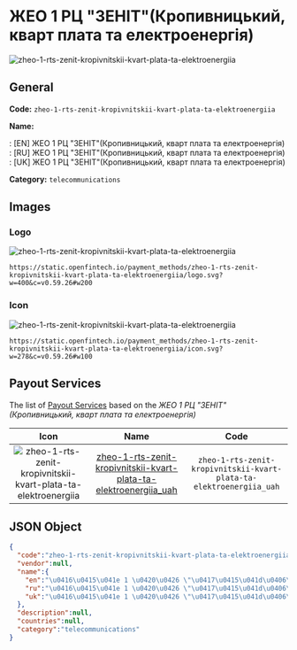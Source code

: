 
# ЖЕО 1 РЦ "ЗЕНІТ"(Кропивницький, кварт плата та електроенергія) 
![zheo-1-rts-zenit-kropivnitskii-kvart-plata-ta-elektroenergiia](https://static.openfintech.io/payment_methods/zheo-1-rts-zenit-kropivnitskii-kvart-plata-ta-elektroenergiia/logo.svg?w=400&c=v0.59.26#w200)  

## General 
**Code:** `zheo-1-rts-zenit-kropivnitskii-kvart-plata-ta-elektroenergiia` 
 
**Name:** 
 
:	[EN] ЖЕО 1 РЦ "ЗЕНІТ"(Кропивницький, кварт плата та електроенергія) 
:	[RU] ЖЕО 1 РЦ "ЗЕНІТ"(Кропивницький, кварт плата та електроенергія) 
:	[UK] ЖЕО 1 РЦ "ЗЕНІТ"(Кропивницький, кварт плата та електроенергія) 
 
**Category:** `telecommunications` 
 

## Images 

### Logo 
![zheo-1-rts-zenit-kropivnitskii-kvart-plata-ta-elektroenergiia](https://static.openfintech.io/payment_methods/zheo-1-rts-zenit-kropivnitskii-kvart-plata-ta-elektroenergiia/logo.svg?w=400&c=v0.59.26#w200)  

```
https://static.openfintech.io/payment_methods/zheo-1-rts-zenit-kropivnitskii-kvart-plata-ta-elektroenergiia/logo.svg?w=400&c=v0.59.26#w200
```  

### Icon 
![zheo-1-rts-zenit-kropivnitskii-kvart-plata-ta-elektroenergiia](https://static.openfintech.io/payment_methods/zheo-1-rts-zenit-kropivnitskii-kvart-plata-ta-elektroenergiia/icon.svg?w=278&c=v0.59.26#w100)  

```
https://static.openfintech.io/payment_methods/zheo-1-rts-zenit-kropivnitskii-kvart-plata-ta-elektroenergiia/icon.svg?w=278&c=v0.59.26#w100
```  

## Payout Services 
 
The list of [Payout Services](/payout-services/) based on the _ЖЕО 1 РЦ "ЗЕНІТ"(Кропивницький, кварт плата та електроенергія)_ 

|Icon|Name|Code| 
|:---:|:---:|:---:| 
|![zheo-1-rts-zenit-kropivnitskii-kvart-plata-ta-elektroenergiia](https://static.openfintech.io/payout_methods/zheo-1-rts-zenit-kropivnitskii-kvart-plata-ta-elektroenergiia/icon.svg?w=278&c=v0.59.26#w40) |[zheo-1-rts-zenit-kropivnitskii-kvart-plata-ta-elektroenergiia_uah](/payout-services/zheo-1-rts-zenit-kropivnitskii-kvart-plata-ta-elektroenergiia_uah/)|`zheo-1-rts-zenit-kropivnitskii-kvart-plata-ta-elektroenergiia_uah`| 
 

## JSON Object 

```json
{
  "code":"zheo-1-rts-zenit-kropivnitskii-kvart-plata-ta-elektroenergiia",
  "vendor":null,
  "name":{
    "en":"\u0416\u0415\u041e 1 \u0420\u0426 \"\u0417\u0415\u041d\u0406\u0422\"(\u041a\u0440\u043e\u043f\u0438\u0432\u043d\u0438\u0446\u044c\u043a\u0438\u0439, \u043a\u0432\u0430\u0440\u0442 \u043f\u043b\u0430\u0442\u0430 \u0442\u0430 \u0435\u043b\u0435\u043a\u0442\u0440\u043e\u0435\u043d\u0435\u0440\u0433\u0456\u044f)",
    "ru":"\u0416\u0415\u041e 1 \u0420\u0426 \"\u0417\u0415\u041d\u0406\u0422\"(\u041a\u0440\u043e\u043f\u0438\u0432\u043d\u0438\u0446\u044c\u043a\u0438\u0439, \u043a\u0432\u0430\u0440\u0442 \u043f\u043b\u0430\u0442\u0430 \u0442\u0430 \u0435\u043b\u0435\u043a\u0442\u0440\u043e\u0435\u043d\u0435\u0440\u0433\u0456\u044f)",
    "uk":"\u0416\u0415\u041e 1 \u0420\u0426 \"\u0417\u0415\u041d\u0406\u0422\"(\u041a\u0440\u043e\u043f\u0438\u0432\u043d\u0438\u0446\u044c\u043a\u0438\u0439, \u043a\u0432\u0430\u0440\u0442 \u043f\u043b\u0430\u0442\u0430 \u0442\u0430 \u0435\u043b\u0435\u043a\u0442\u0440\u043e\u0435\u043d\u0435\u0440\u0433\u0456\u044f)"
  },
  "description":null,
  "countries":null,
  "category":"telecommunications"
}
```  

